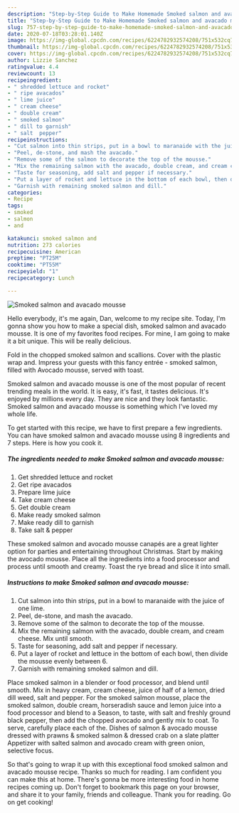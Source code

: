 ```yaml
---
description: "Step-by-Step Guide to Make Homemade Smoked salmon and avacado mousse"
title: "Step-by-Step Guide to Make Homemade Smoked salmon and avacado mousse"
slug: 757-step-by-step-guide-to-make-homemade-smoked-salmon-and-avacado-mousse
date: 2020-07-18T03:28:01.140Z
image: https://img-global.cpcdn.com/recipes/6224782932574208/751x532cq70/smoked-salmon-and-avacado-mousse-recipe-main-photo.jpg
thumbnail: https://img-global.cpcdn.com/recipes/6224782932574208/751x532cq70/smoked-salmon-and-avacado-mousse-recipe-main-photo.jpg
cover: https://img-global.cpcdn.com/recipes/6224782932574208/751x532cq70/smoked-salmon-and-avacado-mousse-recipe-main-photo.jpg
author: Lizzie Sanchez
ratingvalue: 4.4
reviewcount: 13
recipeingredient:
- " shredded lettuce and rocket"
- " ripe avacados"
- " lime juice"
- " cream cheese"
- " double cream"
- " smoked salmon"
- " dill to garnish"
- " salt  pepper"
recipeinstructions:
- "Cut salmon into thin strips, put in a bowl to maranaide with the juice of one lime."
- "Peel, de-stone, and mash the avacado."
- "Remove some of the salmon to decorate the top of the mousse."
- "Mix the remaining salmon with the avacado, double cream, and cream cheese. Mix until smooth."
- "Taste for seasoning, add salt and pepper if necessary."
- "Put a layer of rocket and lettuce in the bottom of each bowl, then divide the mousse evenly between 6."
- "Garnish with remaining smoked salmon and dill."
categories:
- Recipe
tags:
- smoked
- salmon
- and

katakunci: smoked salmon and 
nutrition: 273 calories
recipecuisine: American
preptime: "PT25M"
cooktime: "PT55M"
recipeyield: "1"
recipecategory: Lunch

---
```



![Smoked salmon and avacado mousse](https://img-global.cpcdn.com/recipes/6224782932574208/751x532cq70/smoked-salmon-and-avacado-mousse-recipe-main-photo.jpg)

Hello everybody, it's me again, Dan, welcome to my recipe site. Today, I'm gonna show you how to make a special dish, smoked salmon and avacado mousse. It is one of my favorites food recipes. For mine, I am going to make it a bit unique. This will be really delicious.

Fold in the chopped smoked salmon and scallions. Cover with the plastic wrap and. Impress your guests with this fancy entrée - smoked salmon, filled with Avocado mousse, served with toast.

Smoked salmon and avacado mousse is one of the most popular of recent trending meals in the world. It is easy, it's fast, it tastes delicious. It's enjoyed by millions every day. They are nice and they look fantastic. Smoked salmon and avacado mousse is something which I've loved my whole life.


To get started with this recipe, we have to first prepare a few ingredients. You can have smoked salmon and avacado mousse using 8 ingredients and 7 steps. Here is how you cook it.

<!--inarticleads1-->

##### The ingredients needed to make Smoked salmon and avacado mousse:

1. Get  shredded lettuce and rocket
1. Get  ripe avacados
1. Prepare  lime juice
1. Take  cream cheese
1. Get  double cream
1. Make ready  smoked salmon
1. Make ready  dill to garnish
1. Take  salt &amp; pepper


These smoked salmon and avocado mousse canapés are a great lighter option for parties and entertaining throughout Christmas. Start by making the avocado mousse. Place all the ingredients into a food processor and process until smooth and creamy. Toast the rye bread and slice it into small. 

<!--inarticleads2-->

##### Instructions to make Smoked salmon and avacado mousse:

1. Cut salmon into thin strips, put in a bowl to maranaide with the juice of one lime.
1. Peel, de-stone, and mash the avacado.
1. Remove some of the salmon to decorate the top of the mousse.
1. Mix the remaining salmon with the avacado, double cream, and cream cheese. Mix until smooth.
1. Taste for seasoning, add salt and pepper if necessary.
1. Put a layer of rocket and lettuce in the bottom of each bowl, then divide the mousse evenly between 6.
1. Garnish with remaining smoked salmon and dill.


Place smoked salmon in a blender or food processor, and blend until smooth. Mix in heavy cream, cream cheese, juice of half of a lemon, dried dill weed, salt and pepper. For the smoked salmon mousse, place the smoked salmon, double cream, horseradish sauce and lemon juice into a food processor and blend to a Season, to taste, with salt and freshly ground black pepper, then add the chopped avocado and gently mix to coat. To serve, carefully place each of the. Dishes of salmon &amp; avocado mousse dressed with prawns &amp; smoked salmon &amp; dressed crab on a slate platter Appetizer with salted salmon and avocado cream with green onion, selective focus. 

So that's going to wrap it up with this exceptional food smoked salmon and avacado mousse recipe. Thanks so much for reading. I am confident you can make this at home. There's gonna be more interesting food in home recipes coming up. Don't forget to bookmark this page on your browser, and share it to your family, friends and colleague. Thank you for reading. Go on get cooking!
